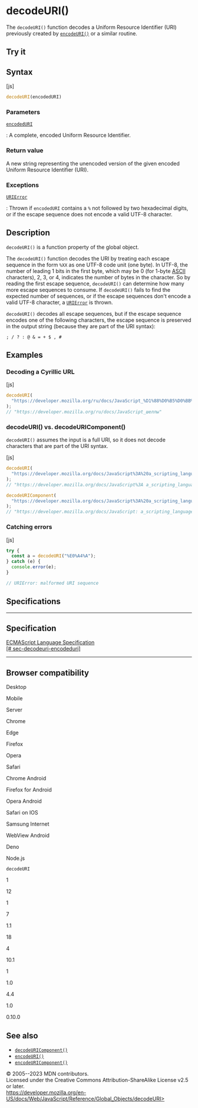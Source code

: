decodeURI()
===========

 
The `decodeURI()` function decodes a Uniform Resource Identifier (URI)
previously created by [`encodeURI()`](encodeuri) or a similar routine.


 
Try it 
------

 



 
Syntax
------

 
 
 
[js]


```js
decodeURI(encodedURI)
```




 
### Parameters

 

[`encodedURI`](#encodeduri)

:   A complete, encoded Uniform Resource Identifier.



 
### Return value 

 
A new string representing the unencoded version of the given encoded
Uniform Resource Identifier (URI).



 
### Exceptions

 

[`URIError`](urierror)

:   Thrown if `encodedURI` contains a `%` not followed by two
    hexadecimal digits, or if the escape sequence does not encode a
    valid UTF-8 character.



 
Description
-----------

 
`decodeURI()` is a function property of the global object.

The `decodeURI()` function decodes the URI by treating each escape
sequence in the form `%XX` as one UTF-8 code unit (one byte). In UTF-8,
the number of leading 1 bits in the first byte, which may be 0 (for
1-byte [ASCII](https://developer.mozilla.org/en-US/docs/Glossary/ASCII)
characters), 2, 3, or 4, indicates the number of bytes in the character.
So by reading the first escape sequence, `decodeURI()` can determine how
many more escape sequences to consume. If `decodeURI()` fails to find
the expected number of sequences, or if the escape sequences don\'t
encode a valid UTF-8 character, a [`URIError`](urierror) is thrown.

`decodeURI()` decodes all escape sequences, but if the escape sequence
encodes one of the following characters, the escape sequence is
preserved in the output string (because they are part of the URI
syntax):

```text
; / ? : @ & = + $ , #
```



 
Examples
--------


 
### Decoding a Cyrillic URL 

 
 
 
[js]


```js
decodeURI(
  "https://developer.mozilla.org/ru/docs/JavaScript_%D1%88%D0%B5%D0%BB%D0%BB%D1%8B",
);
// "https://developer.mozilla.org/ru/docs/JavaScript_шеллы"
```




 
### decodeURI() vs. decodeURIComponent() 

 
`decodeURI()` assumes the input is a full URI, so it does not decode
characters that are part of the URI syntax.

 
 
[js]


```js
decodeURI(
  "https://developer.mozilla.org/docs/JavaScript%3A%20a_scripting_language",
);
// "https://developer.mozilla.org/docs/JavaScript%3A a_scripting_language"

decodeURIComponent(
  "https://developer.mozilla.org/docs/JavaScript%3A%20a_scripting_language",
);
// "https://developer.mozilla.org/docs/JavaScript: a_scripting_language"
```




 
### Catching errors 

 
 
 
[js]


```js
try {
  const a = decodeURI("%E0%A4%A");
} catch (e) {
  console.error(e);
}

// URIError: malformed URI sequence
```




Specifications
--------------

 
  -------------------------------------------------------------------------------------------------------------------
  Specification
  -------------------------------------------------------------------------------------------------------------------
  [ECMAScript Language Specification\
  [\#
  sec-decodeuri-encodeduri]](https://tc39.es/ecma262/multipage/global-object.html#sec-decodeuri-encodeduri)

  -------------------------------------------------------------------------------------------------------------------


Browser compatibility 
---------------------

 


Desktop

Mobile

Server

Chrome

Edge

Firefox

Opera

Safari

Chrome Android

Firefox for Android

Opera Android

Safari on IOS

Samsung Internet

WebView Android

Deno

Node.js

`decodeURI`

1

12

1

7

1.1

18

4

10.1

1

1.0

4.4

1.0

0.10.0

 
See also 
--------

 
-   [`decodeURIComponent()`](decodeuricomponent)
-   [`encodeURI()`](encodeuri)
-   [`encodeURIComponent()`](encodeuricomponent)



 
© 2005--2023 MDN contributors.\
Licensed under the Creative Commons Attribution-ShareAlike License v2.5
or later.\
https://developer.mozilla.org/en-US/docs/Web/JavaScript/Reference/Global_Objects/decodeURI>

